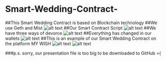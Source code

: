 # Smart-Wedding-Contract-
##This Smart Wedding Contract is based on Blockchain technology
##We use Geth and Mist 
![alt text](https://sun1-3.userapi.com/c840435/v840435912/79a21/YGW-CamhKy4.jpg)
##Our Smart Contract Script
![alt text](https://sun1-2.userapi.com/c840435/v840435912/79a13/rPqq0OMfszQ.jpg)
##We have three ways of devorce
![alt text](https://sun1-2.userapi.com/c840435/v840435912/79a2b/y46JKYe42Os.jpg)
##Everything has changed in our wallets 
![alt text](https://sun1-3.userapi.com/c840435/v840435912/79a35/eMoYd2nYsI4.jpg)
##This is an example of our Smart Wedding Contract on the platform MY WISH
![alt text](https://sun9-2.userapi.com/c840435/v840435912/79a64/avyDsvZ55HA.jpg)
![alt text](https://sun9-8.userapi.com/c840435/v840435912/79a6e/hKEn79nydEU.jpg)

###p.s.  sorry, our presentation file is too big to be downloaded to GitHub =(
